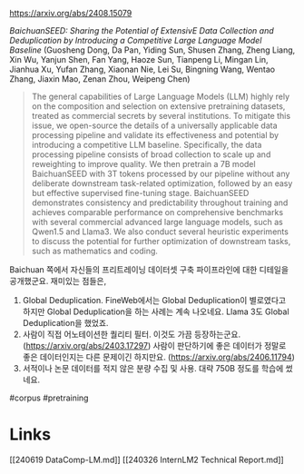 https://arxiv.org/abs/2408.15079

*BaichuanSEED: Sharing the Potential of ExtensivE Data Collection and Deduplication by Introducing a Competitive Large Language Model Baseline* (Guosheng Dong, Da Pan, Yiding Sun, Shusen Zhang, Zheng Liang, Xin Wu, Yanjun Shen, Fan Yang, Haoze Sun, Tianpeng Li, Mingan Lin, Jianhua Xu, Yufan Zhang, Xiaonan Nie, Lei Su, Bingning Wang, Wentao Zhang, Jiaxin Mao, Zenan Zhou, Weipeng Chen)

> The general capabilities of Large Language Models (LLM) highly rely on the composition and selection on extensive pretraining datasets, treated as commercial secrets by several institutions. To mitigate this issue, we open-source the details of a universally applicable data processing pipeline and validate its effectiveness and potential by introducing a competitive LLM baseline. Specifically, the data processing pipeline consists of broad collection to scale up and reweighting to improve quality. We then pretrain a 7B model BaichuanSEED with 3T tokens processed by our pipeline without any deliberate downstream task-related optimization, followed by an easy but effective supervised fine-tuning stage. BaichuanSEED demonstrates consistency and predictability throughout training and achieves comparable performance on comprehensive benchmarks with several commercial advanced large language models, such as Qwen1.5 and Llama3. We also conduct several heuristic experiments to discuss the potential for further optimization of downstream tasks, such as mathematics and coding.

Baichuan 쪽에서 자신들의 프리트레이닝 데이터셋 구축 파이프라인에 대한 디테일을 공개했군요. 재미있는 점들은,

1. Global Deduplication. FineWeb에서는 Global Deduplication이 별로였다고 하지만 Global Deduplication을 하는 사례는 계속 나오네요. Llama 3도 Global Deduplication을 했었죠.
2. 사람이 직접 어노테이션한 퀄리티 필터. 이것도 가끔 등장하는군요. (https://arxiv.org/abs/2403.17297) 사람이 판단하기에 좋은 데이터가 정말로 좋은 데이터인지는 다른 문제이긴 하지만요. (https://arxiv.org/abs/2406.11794)
3. 서적이나 논문 데이터를 적지 않은 분량 수집 및 사용. 대략 750B 정도를 학습에 썼네요.

#corpus #pretraining

# Links

[[240619 DataComp-LM.md]]
[[240326 InternLM2 Technical Report.md]]